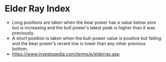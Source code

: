 # Elder Ray Index

*  Long positions are taken when the bear power has a value below zero but is increasing and the bull power's latest peak is higher than it was previously. 
*  A short position is taken when the bull-power value is positive but falling and the bear power's recent low is lower than any other previous bottom.
*  https://www.investopedia.com/terms/e/elderray.asp
